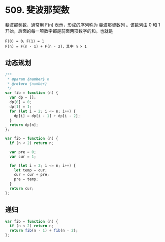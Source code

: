 # 509. 斐波那契数

斐波那契数，通常用 F(n) 表示，形成的序列称为 斐波那契数列 。该数列由 0 和 1 开始，后面的每一项数字都是前面两项数字的和。也就是

```
F(0) = 0，F(1) = 1
F(n) = F(n - 1) + F(n - 2)，其中 n > 1
```

## 动态规划

```js
/**
 * @param {number} n
 * @return {number}
 */
var fib = function (n) {
  var dp = [];
  dp[0] = 0;
  dp[1] = 1;
  for (let i = 2; i <= n; i++) {
    dp[i] = dp[i - 1] + dp[i - 2];
  }
  return dp[n];
};

var fib = function (n) {
  if (n < 2) return n;

  var pre = 0;
  var cur = 1;

  for (let i = 2; i <= n; i++) {
    let temp = cur;
    cur = cur + pre;
    pre = temp;
  }
  return cur;
};
```

## 递归

```js
var fib = function (n) {
  if (n < 2) return n;
  return fib(n - 1) + fib(n - 2);
};
```
